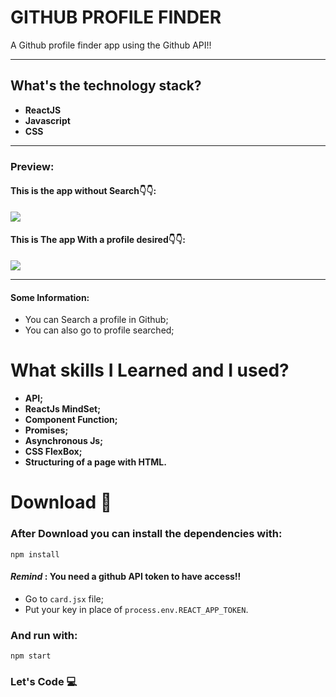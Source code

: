 
# GITHUB PROFILE FINDER 

A Github profile finder app using the Github API!!

---

## What's the technology stack?

- **ReactJS**
- **Javascript**
- **CSS**

---

### Preview:

#### This is the app without Search👇👇:

![](https://i.imgur.com/r25rUgy.png)

#### This is The app With a profile desired👇👇:

![](https://i.imgur.com/0C1r4iq.png)

---

#### Some Information:

- You can Search a profile in Github;
- You can also go to profile searched;

# What skills I Learned and I used?

- **API;**
- **ReactJs MindSet;**
- **Component Function;**
- **Promises;**
- **Asynchronous Js;**
- **CSS FlexBox;**
- **Structuring of a page with HTML.**

# Download 🔴 

### After Download you can install the dependencies with:

`npm install`


#### *Remind* : You need a github API token to have access!!

- Go to `card.jsx` file;
- Put your key in place of `process.env.REACT_APP_TOKEN`.

### And run with:

`npm start`

### Let's Code 💻
